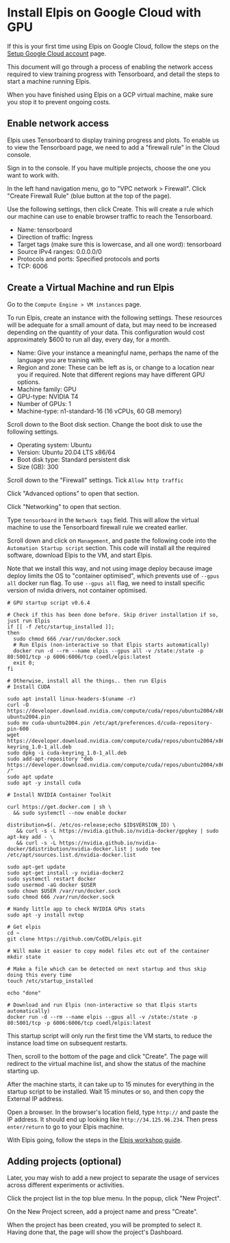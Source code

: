 # Install Elpis on Google Cloud with GPU

If this is your first time using Elpis on Google Cloud, follow the steps on the [Setup Google Cloud account](setup-google-cloud-account.md) page. 

This document will go through a process of enabling the network access required to view training progress with Tensorboard, and detail the steps to start a machine running Elpis.  

When you have finished using Elpis on a GCP virtual machine, make sure you stop it to prevent ongoing costs. 


## Enable network access 

Elpis uses Tensorboard to display training progress and plots. To enable us to view the Tensorboard page, we need to add a "firewall rule" in the Cloud console. 

Sign in to the console. If you have multiple projects, choose the one you want to work with.

In the left hand navigation menu, go to "VPC network > Firewall". Click "Create Firewall Rule" (blue button at the top of the page).

Use the following settings, then click Create. This will create a rule which our machine can use to enable browser traffic to reach the Tensorboard. 

* Name: tensorboard
* Direction of traffic: Ingress
* Target tags (make sure this is lowercase, and all one word): tensorboard
* Source IPv4 ranges: 0.0.0.0/0
* Protocols and ports: Specified protocols and ports
* TCP: 6006


## Create a Virtual Machine and run Elpis

Go to the `Compute Engine > VM instances` page.

To run Elpis, create an instance with the following settings. These resources will be adequate for a small amount of data, but may need to be increased depending on the quantity of your data. This configuration would cost approximately $600 to run all day, every day, for a month.

* Name: Give your instance a meaningful name, perhaps the name of the language you are training with.
* Region and zone: These can be left as is, or change to a location near you if required. Note that different regions may have different GPU options.
* Machine family: GPU
* GPU-type: NVIDIA T4
* Number of GPUs: 1
* Machine-type: n1-standard-16 (16 vCPUs, 60 GB memory)


Scroll down to the Boot disk section. Change the boot disk to use the following settings.

* Operating system: Ubuntu
* Version: Ubuntu 20.04 LTS x86/64
* Boot disk type: Standard persistent disk 
* Size (GB): 300

Scroll down to the "Firewall" settings. Tick `Allow http traffic`

Click "Advanced options" to open that section.

Click "Networking" to open that section.

Type `tensorboard` in the `Network tags` field. This will allow the virtual machine to use the Tensorboard firewall rule we created earlier. 

Scroll down and click on `Management`, and paste the following code into the `Automation Startup script` section. This code will install all the required software, download Elpis to the VM, and start Elpis. 

Note that we install this way, and not using image deploy because image deploy limits the OS to "container optimised", which prevents use of `--gpus all` docker run flag. To use `--gpus all` flag, we need to install specific version of nvidia drivers, not container optimised.
 

```shell
# GPU startup script v0.6.4

# Check if this has been done before. Skip driver installation if so, just run Elpis
if [[ -f /etc/startup_installed ]];
then
  sudo chmod 666 /var/run/docker.sock
  # Run Elpis (non-interactive so that Elpis starts automatically)
  docker run -d --rm --name elpis --gpus all -v /state:/state -p 80:5001/tcp -p 6006:6006/tcp coedl/elpis:latest
  exit 0;
fi

# Otherwise, install all the things.. then run Elpis
# Install CUDA

sudo apt install linux-headers-$(uname -r)
curl -O https://developer.download.nvidia.com/compute/cuda/repos/ubuntu2004/x86_64/cuda-ubuntu2004.pin
sudo mv cuda-ubuntu2004.pin /etc/apt/preferences.d/cuda-repository-pin-600
wget https://developer.download.nvidia.com/compute/cuda/repos/ubuntu2004/x86_64/cuda-keyring_1.0-1_all.deb
sudo dpkg -i cuda-keyring_1.0-1_all.deb
sudo add-apt-repository "deb https://developer.download.nvidia.com/compute/cuda/repos/ubuntu2004/x86_64/ /"
sudo apt update
sudo apt -y install cuda

# Install NVIDIA Container Toolkit

curl https://get.docker.com | sh \
  && sudo systemctl --now enable docker

distribution=$(. /etc/os-release;echo $ID$VERSION_ID) \
   && curl -s -L https://nvidia.github.io/nvidia-docker/gpgkey | sudo apt-key add - \
   && curl -s -L https://nvidia.github.io/nvidia-docker/$distribution/nvidia-docker.list | sudo tee /etc/apt/sources.list.d/nvidia-docker.list

sudo apt-get update
sudo apt-get install -y nvidia-docker2
sudo systemctl restart docker
sudo usermod -aG docker $USER
sudo chown $USER /var/run/docker.sock
sudo chmod 666 /var/run/docker.sock

# Handy little app to check NVIDIA GPUs stats
sudo apt -y install nvtop

# Get elpis
cd ~
git clone https://github.com/CoEDL/elpis.git

# Will make it easier to copy model files etc out of the container
mkdir state

# Make a file which can be detected on next startup and thus skip doing this every time
touch /etc/startup_installed

echo "done"

# Download and run Elpis (non-interactive so that Elpis starts automatically)
docker run -d --rm --name elpis --gpus all -v /state:/state -p 80:5001/tcp -p 6006:6006/tcp coedl/elpis:latest
```

This startup script will only run the first time the VM starts, to reduce the instance load time on subsequent restarts.

Then, scroll to the bottom of the page and click "Create". The page will redirect to the virtual machine list, and show the status of the machine starting up. 

After the machine starts, it can take up to 15 minutes for everything in the startup script to be installed. Wait 15 minutes or so, and then copy the External IP address. 

Open a browser. In the browser's location field, type `http://` and paste the IP address. It should end up looking like `http://34.125.96.234`. Then press `enter/return` to go to your Elpis machine. 

With Elpis going, follow the steps in the [Elpis workshop guide](elpis-workshop.md).


## Adding projects (optional)

Later, you may wish to add a new project to separate the usage of services across different experiments or activities. 

Click the project list in the top blue menu. In the popup, click "New Project".

On the New Project screen, add a project name and press "Create".

When the project has been created, you will be prompted to select it. Having done that, the page will show the project's Dashboard. 
